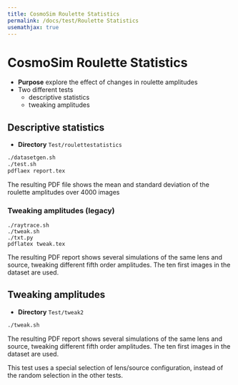 ```yaml
---
title: CosmoSim Roulette Statistics
permalink: /docs/test/Roulette Statistics
usemathjax: true
---
```


# CosmoSim Roulette Statistics

+ **Purpose** explore the effect of changes in roulette amplitudes
+ Two different tests
    - descriptive statistics
    - tweaking amplitudes

## Descriptive statistics

+ **Directory** `Test/roulettestatistics`

```sh
./datasetgen.sh
./test.sh
pdflaex report.tex
```

The resulting PDF file shows the mean and standard deviation of
the roulette amplitudes over 4000 images


### Tweaking amplitudes (legacy)

```
./raytrace.sh
./tweak.sh
./txt.py
pdflatex tweak.tex
```
The resulting PDF report shows several simulations of the same lens and source, tweaking
different fifth order amplitudes. The ten first images in the dataset are used.

## Tweaking amplitudes

+ **Directory** `Test/tweak2`

```sh
./tweak.sh
```
The resulting PDF report shows several simulations of the same lens and source, tweaking
different fifth order amplitudes. The ten first images in the dataset are used.

This test uses a special selection of lens/source configuration, instead of the random
selection in the other tests.



